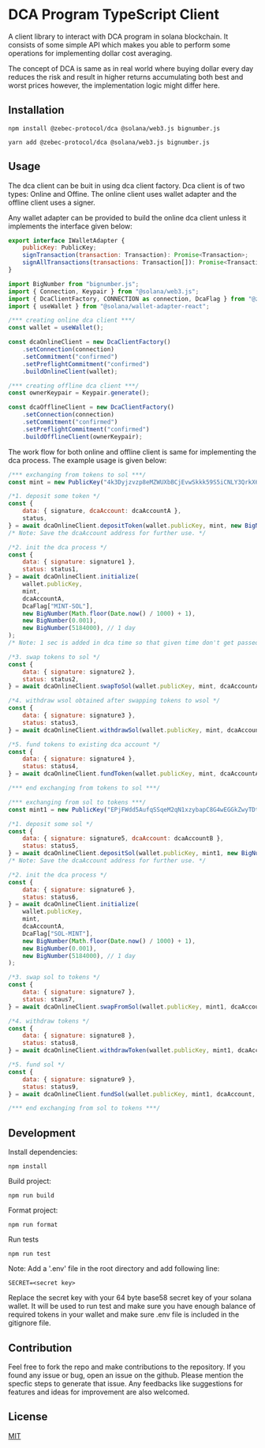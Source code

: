 # DCA Program TypeScript Client

A client library to interact with DCA program in solana blockchain. It consists of some simple API which makes you able to perform some operations for implementing dollar cost averaging.

The concept of DCA is same as in real world where buying dollar every day reduces the risk and result in higher returns accumulating both best and worst prices however, the implementation logic might differ here.

## Installation

```
npm install @zebec-protocol/dca @solana/web3.js bignumber.js
```

```
yarn add @zebec-protocol/dca @solana/web3.js bignumber.js
```

## Usage

The dca client can be buit in using dca client factory. Dca client is of two types: Online and Offine. The online client uses wallet adapter and the offline client uses a signer.

Any wallet adapter can be provided to build the online dca client unless it implements the interface given below:

```js
export interface IWalletAdapter {
	publicKey: PublicKey;
	signTransaction(transaction: Transaction): Promise<Transaction>;
	signAllTransactions(transactions: Transaction[]): Promise<Transaction[]>;
}
```

```js
import BigNumber from "bignumber.js";
import { Connection, Keypair } from "@solana/web3.js";
import { DcaClientFactory, CONNECTION as connection, DcaFlag } from "@zebec-protocol/dca";
import { useWallet } from "@solana/wallet-adapter-react";

/*** creating online dca client ***/
const wallet = useWallet();

const dcaOnlineClient = new DcaClientFactory()
	.setConnection(connection)
	.setCommitment("confirmed")
	.setPreflightCommitment("confirmed")
	.buildOnlineClient(wallet);

/*** creating offline dca client ***/
const ownerKeypair = Keypair.generate();

const dcaOfflineClient = new DcaClientFactory()
	.setConnection(connection)
	.setCommitment("confirmed")
	.setPreflightCommitment("confirmed")
	.buildOfflineClient(ownerKeypair);
```

The work flow for both online and offline client is same for implementing the dca process. The example usage is given below:

```js
/*** exchanging from tokens to sol ***/
const mint = new PublicKey("4k3Dyjzvzp8eMZWUXbBCjEvwSkkk59S5iCNLY3QrkX6R");

/*1. deposit some token */
const {
	data: { signature, dcaAccount: dcaAccountA },
	status,
} = await dcaOnlineClient.depositToken(wallet.publicKey, mint, new BigNumber("0.0001"));
/* Note: Save the dcaAccount address for further use. */

/*2. init the dca process */
const {
	data: { signature: signature1 },
	status: status1,
} = await dcaOnlineClient.initialize(
	wallet.publicKey,
	mint,
	dcaAccountA,
	DcaFlag["MINT-SOL"],
	new BigNumber(Math.floor(Date.now() / 1000) + 1),
	new BigNumber(0.001),
	new BigNumber(5184000), // 1 day
);
/* Note: 1 sec is added in dca time so that given time don't get passed at the contract due to time taken by txn to reach to contract */

/*3. swap tokens to sol */
const {
	data: { signature: signature2 },
	status: status2,
} = await dcaOnlineClient.swapToSol(wallet.publicKey, mint, dcaAccountA);

/*4. withdraw wsol obtained after swapping tokens to wsol */
const {
	data: { signature: signature3 },
	status: status3,
} = await dcaOnlineClient.withdrawSol(wallet.publicKey, mint, dcaAccountA, new BigNumber(0.000001));

/*5. fund tokens to existing dca account */
const {
	data: { signature: signature4 },
	status: status4,
} = await dcaOnlineClient.fundToken(wallet.publicKey, mint, dcaAccountA, new BigNumber(0.001));

/*** end exchanging from tokens to sol ***/

/*** exchanging from sol to tokens ***/
const mint1 = new PublicKey("EPjFWdd5AufqSSqeM2qN1xzybapC8G4wEGGkZwyTDt1v");

/*1. deposit some sol */
const {
	data: { signature: signature5, dcaAccount: dcaAccountB },
	status: status5,
} = await dcaOnlineClient.depositSol(wallet.publicKey, mint1, new BigNumber("0.0001"));
/* Note: Save the dcaAccount address for further use. */

/*2. init the dca process */
const {
	data: { signature: signature6 },
	status: status6,
} = await dcaOnlineClient.initialize(
	wallet.publicKey,
	mint,
	dcaAccountA,
	DcaFlag["SOL-MINT"],
	new BigNumber(Math.floor(Date.now() / 1000) + 1),
	new BigNumber(0.001),
	new BigNumber(5184000), // 1 day
);

/*3. swap sol to tokens */
const {
	data: { signature: signature7 },
	status: staus7,
} = await dcaOnlineClient.swapFromSol(wallet.publicKey, mint1, dcaAccount);

/*4. withdraw tokens */
const {
	data: { signature: signature8 },
	status: status8,
} = await dcaOnlineClient.withdrawToken(wallet.publicKey, mint1, dcaAccount, new BigNumber(0.001));

/*5. fund sol */
const {
	data: { signature: signature9 },
	status: status9,
} = await dcaOnlineClient.fundSol(wallet.publicKey, mint1, dcaAccount, new BigNumber(0.000001));

/*** end exchanging from sol to tokens ***/
```

## Development

Install dependencies:

```
npm install
```

Build project:

```
npm run build
```

Format project:

```
npm run format
```

Run tests

```
npm run test
```

Note: Add a '.env' file in the root directory and add following line:

```
SECRET=<secret key>
```

Replace the secret key with your 64 byte base58 secret key of your solana wallet. It will be used to run test and make sure you have enough balance of required tokens in your wallet and make sure .env file is included in the gitignore file.

## Contribution

Feel free to fork the repo and make contributions to the repository. If you found any issue or bug, open an issue on the github. Please mention the specfic steps to generate that issue. Any feedbacks like suggestions for features and ideas for improvement are also welcomed.

## License

[MIT](https://choosealicense.com/licenses/mit/)
